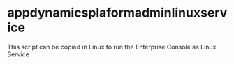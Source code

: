 # appdynamicsplaformadminlinuxservice
This script can be copied in Linux to run the Enterprise Console as Linux Service
